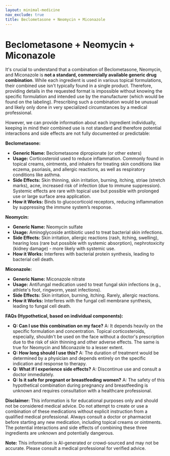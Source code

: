 ```yaml
---
layout: minimal-medicine
nav_exclude: true
title: Beclometasone + Neomycin + Miconazole
---
```


# Beclometasone + Neomycin + Miconazole

It's crucial to understand that a combination of Beclometasone, Neomycin, and Miconazole is **not a standard, commercially available generic drug combination**.  While each ingredient is used in various topical formulations, their combined use isn't typically found in a single product.  Therefore, providing details in the requested format is impossible without knowing the specific formulation and intended use by the manufacturer (which would be found on the labeling).  Prescribing such a combination would be unusual and likely only done in very specialized circumstances by a medical professional.


However, we can provide information about each ingredient individually, keeping in mind their combined use is not standard and therefore potential interactions and side effects are not fully documented or predictable:

**Beclometasone:**

* **Generic Name:** Beclometasone dipropionate (or other esters)
* **Usage:**  Corticosteroid used to reduce inflammation.  Commonly found in topical creams, ointments, and inhalers for treating skin conditions like eczema, psoriasis, and allergic reactions, as well as respiratory conditions like asthma.
* **Side Effects:** Skin thinning, skin irritation, burning, itching, striae (stretch marks),  acne, increased risk of infection (due to immune suppression).  Systemic effects are rare with topical use but possible with prolonged use or large surface area application.
* **How it Works:** Binds to glucocorticoid receptors, reducing inflammation by suppressing the immune system’s response.

**Neomycin:**

* **Generic Name:** Neomycin sulfate
* **Usage:** Aminoglycoside antibiotic used to treat bacterial skin infections.
* **Side Effects:** Skin irritation, allergic reactions (rash, itching, swelling), hearing loss (rare but possible with systemic absorption), nephrotoxicity (kidney damage) - more likely with systemic use.
* **How it Works:** Interferes with bacterial protein synthesis, leading to bacterial cell death.

**Miconazole:**

* **Generic Name:** Miconazole nitrate
* **Usage:** Antifungal medication used to treat fungal skin infections (e.g., athlete's foot, ringworm, yeast infections).
* **Side Effects:** Skin irritation, burning, itching.  Rarely, allergic reactions.
* **How it Works:** Interferes with the fungal cell membrane synthesis, leading to fungal cell death.


**FAQs (Hypothetical, based on individual components):**

* **Q: Can I use this combination on my face?**  A:  It depends heavily on the specific formulation and concentration. Topical corticosteroids, especially, shouldn't be used on the face without a doctor's prescription due to the risk of skin thinning and other adverse effects.  The same is true for Neomycin and Miconazole to a lesser extent.
* **Q: How long should I use this?** A:  The duration of treatment would be determined by a physician and depends entirely on the specific indication and response to therapy.
* **Q: What if I experience side effects?** A:  Discontinue use and consult a doctor immediately.
* **Q: Is it safe for pregnant or breastfeeding women?** A:  The safety of this hypothetical combination during pregnancy and breastfeeding is unknown and requires consultation with a healthcare professional.


**Disclaimer:**  This information is for educational purposes only and should not be considered medical advice.  Do not attempt to create or use a combination of these medications without explicit instruction from a qualified medical professional.  Always consult a doctor or pharmacist before starting any new medication, including topical creams or ointments. The potential interactions and side effects of combining these three ingredients are unknown and potentially dangerous.


**Note:** This information is AI-generated or crowd-sourced and may not be accurate. Please consult a medical professional for verified advice.